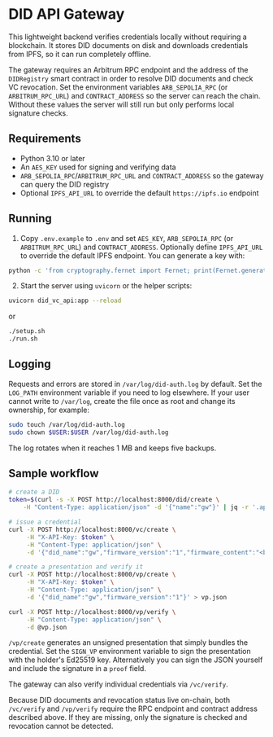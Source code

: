# DID API Gateway

This lightweight backend verifies credentials locally without requiring a blockchain. It stores DID documents on disk and downloads credentials from IPFS, so it can run completely offline.

The gateway requires an Arbitrum RPC endpoint and the address of the
`DIDRegistry` smart contract in order to resolve DID documents and check VC
revocation.  Set the environment variables `ARB_SEPOLIA_RPC` (or
`ARBITRUM_RPC_URL`) and `CONTRACT_ADDRESS` so the server can reach the chain.
Without these values the server will still run but only performs local signature
checks.

## Requirements

- Python 3.10 or later
- An `AES_KEY` used for signing and verifying data
- `ARB_SEPOLIA_RPC`/`ARBITRUM_RPC_URL` and `CONTRACT_ADDRESS` so the gateway can
  query the DID registry
- Optional `IPFS_API_URL` to override the default `https://ipfs.io` endpoint

## Running

1. Copy `.env.example` to `.env` and set `AES_KEY`, `ARB_SEPOLIA_RPC` (or
   `ARBITRUM_RPC_URL`) and `CONTRACT_ADDRESS`. Optionally define
   `IPFS_API_URL` to override the default IPFS endpoint. You can generate a key
   with:

```bash
python -c 'from cryptography.fernet import Fernet; print(Fernet.generate_key().decode())'
```

2. Start the server using `uvicorn` or the helper scripts:

```bash
uvicorn did_vc_api:app --reload
```

or

```bash
./setup.sh
./run.sh
```

## Logging

Requests and errors are stored in `/var/log/did-auth.log` by default. Set the
`LOG_PATH` environment variable if you need to log elsewhere. If your user
cannot write to `/var/log`, create the file once as root and change its
ownership, for example:

```bash
sudo touch /var/log/did-auth.log
sudo chown $USER:$USER /var/log/did-auth.log
```

The log rotates when it reaches 1&nbsp;MB and keeps five backups.

## Sample workflow

```bash
# create a DID
token=$(curl -s -X POST http://localhost:8000/did/create \
    -H "Content-Type: application/json" -d '{"name":"gw"}' | jq -r '.api_key')

# issue a credential
curl -X POST http://localhost:8000/vc/create \
     -H "X-API-Key: $token" \
     -H "Content-Type: application/json" \
     -d '{"did_name":"gw","firmware_version":"1","firmware_content":"<base64>"}'

# create a presentation and verify it
curl -X POST http://localhost:8000/vp/create \
     -H "X-API-Key: $token" \
     -H "Content-Type: application/json" \
     -d '{"did_name":"gw","firmware_version":"1"}' > vp.json

curl -X POST http://localhost:8000/vp/verify \
     -H "Content-Type: application/json" \
     -d @vp.json
```

`/vp/create` generates an unsigned presentation that simply bundles the
credential. Set the `SIGN_VP` environment variable to sign the presentation with
the holder's Ed25519 key. Alternatively you can sign the JSON yourself and
include the signature in a `proof` field.

The gateway can also verify individual credentials via `/vc/verify`.

Because DID documents and revocation status live on-chain, both `/vc/verify` and
`/vp/verify` require the RPC endpoint and contract address described above. If
they are missing, only the signature is checked and revocation cannot be
detected.
